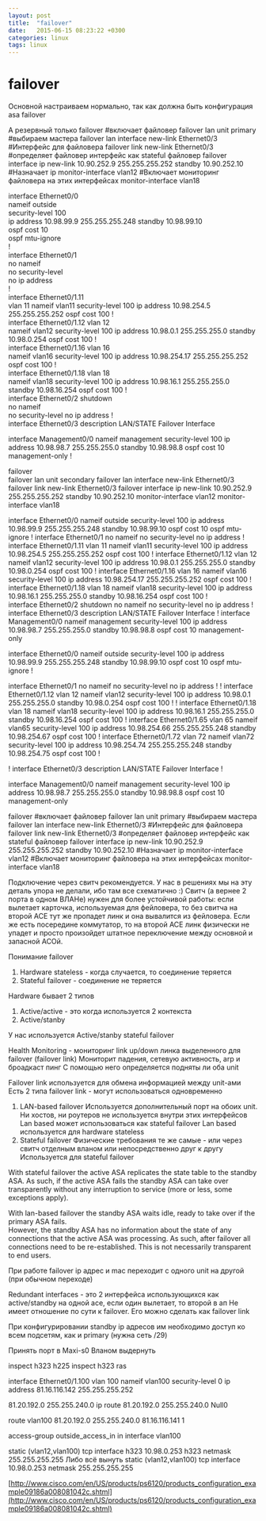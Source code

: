```yaml
---
layout: post
title:  "failover"
date:   2015-06-15 08:23:22 +0300
categories: linux
tags: linux
---
```


# failover
Основной настраиваем нормально, так как должна быть конфигурация asa failover

А резервный только
failover    #включает файловер
failover lan unit primary #выбираем мастера
failover lan interface new-link Ethernet0/3	#Интерфейс для файловера
failover link new-link Ethernet0/3 #определяет файловер интерфейс как stateful файловер
failover interface ip new-link 10.90.252.9 255.255.255.252 standby 10.90.252.10	#Назначает ip
monitor-interface vlan12	#Включает мониторинг файловера на этих интерфейсах
monitor-interface vlan18




interface Ethernet0/0                                                                                                                                        
 nameif outside                                                                                                                                              
 security-level 100                                                                                                                                          
 ip address 10.98.99.9 255.255.255.248 standby 10.98.99.10                                                                                                   
 ospf cost 10                                                                                                                                                
 ospf mtu-ignore                                                                                                                                             
!                                                                                                                                                            
interface Ethernet0/1                                                                                                                                        
 no nameif                                                                                                                                                   
 no security-level                                                                                                                                           
 no ip address                                                                                                                                               
!                                                                                                                                                            
interface Ethernet0/1.11                                                                                                                                     
 vlan 11
 nameif vlan11
 security-level 100
 ip address 10.98.254.5 255.255.255.252 
 ospf cost 100
!             
interface Ethernet0/1.12
 vlan 12      
 nameif vlan12
 security-level 100
 ip address 10.98.0.1 255.255.255.0 standby 10.98.0.254 
 ospf cost 100
!             
interface Ethernet0/1.16
 vlan 16      
 nameif vlan16
 security-level 100
 ip address 10.98.254.17 255.255.255.252 
 ospf cost 100
!             
interface Ethernet0/1.18
 vlan 18      
 nameif vlan18
 security-level 100
 ip address 10.98.16.1 255.255.255.0 standby 10.98.16.254 
 ospf cost 100
!             
interface Ethernet0/2
 shutdown     
 no nameif    
 no security-level
 no ip address
!             
interface Ethernet0/3
 description LAN/STATE Failover Interface

interface Management0/0
 nameif management
 security-level 100
 ip address 10.98.98.7 255.255.255.0 standby 10.98.98.8 
 ospf cost 10 
 management-only
!             







failover      
failover lan unit secondary
failover lan interface new-link Ethernet0/3
failover link new-link Ethernet0/3
failover interface ip new-link 10.90.252.9 255.255.255.252 standby 10.90.252.10
monitor-interface vlan12
monitor-interface vlan18













interface Ethernet0/0
 nameif outside
 security-level 100
 ip address 10.98.99.9 255.255.255.248 standby 10.98.99.10 
 ospf cost 10
 ospf mtu-ignore
!
interface Ethernet0/1
 no nameif
 no security-level
 no ip address
!
interface Ethernet0/1.11
 vlan 11
 nameif vlan11
 security-level 100
 ip address 10.98.254.5 255.255.255.252 
 ospf cost 100
!
interface Ethernet0/1.12
 vlan 12
 nameif vlan12
 security-level 100
 ip address 10.98.0.1 255.255.255.0 standby 10.98.0.254 
 ospf cost 100
!
interface Ethernet0/1.16
 vlan 16
 nameif vlan16
 security-level 100
 ip address 10.98.254.17 255.255.255.252 
 ospf cost 100
!
interface Ethernet0/1.18
 vlan 18
 nameif vlan18
 security-level 100
 ip address 10.98.16.1 255.255.255.0 standby 10.98.16.254 
 ospf cost 100
!             
interface Ethernet0/2
 shutdown
 no nameif
 no security-level
 no ip address
!
interface Ethernet0/3
 description LAN/STATE Failover Interface
!
interface Management0/0
 nameif management
 security-level 100
 ip address 10.98.98.7 255.255.255.0 standby 10.98.98.8 
 ospf cost 10
 management-only















interface Ethernet0/0
 nameif outside
 security-level 100
 ip address 10.98.99.9 255.255.255.248 standby 10.98.99.10 
 ospf cost 10
 ospf mtu-ignore
!





interface Ethernet0/1
 no nameif
 no security-level
 no ip address
!
!
interface Ethernet0/1.12
 vlan 12
 nameif vlan12
 security-level 100
 ip address 10.98.0.1 255.255.255.0 standby 10.98.0.254 
 ospf cost 100
!
!
interface Ethernet0/1.18
 vlan 18
 nameif vlan18
 security-level 100
 ip address 10.98.16.1 255.255.255.0 standby 10.98.16.254 
 ospf cost 100
!
interface Ethernet0/1.65
 vlan 65
 nameif vlan65
 security-level 100
 ip address 10.98.254.66 255.255.255.248 standby 10.98.254.67 
 ospf cost 100
!
interface Ethernet0/1.72
 vlan 72
 nameif vlan72
 security-level 100
 ip address 10.98.254.74 255.255.255.248 standby 10.98.254.75 
 ospf cost 100
!







!
interface Ethernet0/3
 description LAN/STATE Failover Interface
!




interface Management0/0
 nameif management
 security-level 100
 ip address 10.98.98.7 255.255.255.0 standby 10.98.98.8 
 ospf cost 10
 management-only












failover    #включает файловер
failover lan unit primary #выбираем мастера
failover lan interface new-link Ethernet0/3	#Интерфейс для файловера
failover link new-link Ethernet0/3 #определяет файловер интерфейс как stateful файловер
failover interface ip new-link 10.90.252.9 255.255.255.252 standby 10.90.252.10	#Назначает ip
monitor-interface vlan12	#Включает мониторинг файловера на этих интерфейсах
monitor-interface vlan18



Подключение через свитч рекомендуется. У нас в решениях мы на эту деталь упора не делали, ибо там все схематично :)
Свитч (а вернее 2 порта в одном ВЛАНе) нужен для более устойчивой работы: если вылетает карточка, используемая для фейловера, 
то без свитча на второй АСЕ тут же пропадет линк и она вывалится из фейловера.
Если же есть посередине коммутатор, то на второй АСЕ линк физически не упадет 
и просто произойдет штатное переключение между основной и запасной АСОй.




Понимание failover
1. Hardware stateless - когда случается, то соединение теряется
2. Stateful failover -  соединение не теряется

Hardware бывает 2 типов
1. Active/active - это когда используется 2 контекста
2. Active/stanby 

У нас используется Active/stanby stateful failover

Health Monitoring - мониторинг link up/down  линка выделенного для failover (failover link) Мониторит падения, 
сетевую активность, arp и броадкаст пинг
С помощью него определяется подняты ли оба unit

Failover link используется для обмена информацией между unit-ами
Есть 2 типа failover link - могут использоваться одновременно
1. LAN-based failover
    Используется дополнительный порт на обоих unit. Ни хостов, ни роутеров не используется внутри этих интерфейсов
    Lan based может использоваться как stateful failover
        Lan based используется для hardware stateless
2. Stateful failover
    Физические требования те же самые - или через свитч отделным вланом или непосредственно друг к другу
    Используется для stateful failover
    

With stateful failover the active ASA replicates the state table to the standby ASA. 
As such, if the active ASA fails the standby ASA can take over transparently without any interruption to service 
(more or less, some exceptions apply).


With lan-based failover the standby ASA waits idle, ready to take over if the primary ASA fails.  
However, the standby ASA has no information about the state of any connections that the active ASA was processing. 
As such, after failover all connections need to be re-established.  This is not necessarily transparent to end users.




При работе failover ip адрес и mac переходит с одного unit на другой (при обычном переходе)

Redundant interfaces - это 2 интерфейса использующихся как active/standby на одной асе, если один вылетает, то второй в ап
Не имеет отношение по сути к failover. Его можно сделать как failover link

При конфигурировании standby ip адресов им необходимо доступ ко всем подсетям, как и primary (нужна сеть /29)






















Принять порт в Maxi-s0
Вланом выдернуть



  inspect h323 h225 
  inspect h323 ras 

interface Ethernet0/1.100
 vlan 100
 nameif vlan100
 security-level 0
 ip address 81.16.116.142 255.255.255.252


81.20.192.0 255.255.240.0
ip route 81.20.192.0 255.255.240.0 Null0


route vlan100 81.20.192.0 255.255.240.0 81.16.116.141 1

access-group outside_access_in in interface vlan100


static (vlan12,vlan100) tcp interface h323 10.98.0.253 h323 netmask 255.255.255.255
Либо всё вынуть
static (vlan12,vlan100) tcp interface 10.98.0.253 netmask 255.255.255.255


[http://www.cisco.com/en/US/products/ps6120/products_configuration_example09186a008081042c.shtml](http://www.cisco.com/en/US/products/ps6120/products_configuration_example09186a008081042c.shtml)




